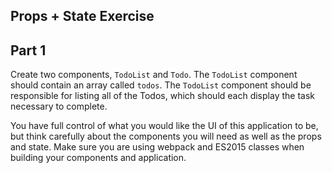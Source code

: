 ## Props + State Exercise

## Part 1

Create two components, `TodoList` and `Todo`. The `TodoList` component should contain an array called `todos`. The `TodoList` component should be responsible for listing all of the Todos, which should each display the task necessary to complete. 

You have full control of what you would like the UI of this application to be, but think carefully about the components you will need as well as the props and state. Make sure you are using webpack and ES2015 classes when building your components and application.